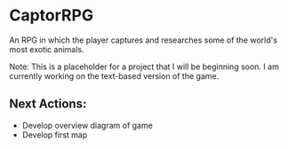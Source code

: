 # CaptorRPG
An RPG in which the player captures and researches some of the world's most exotic animals.

Note: This is a placeholder for a project that I will be beginning soon. I am currently working on the text-based version of the game.

## Next Actions:
- Develop overview diagram of game
- Develop first map
